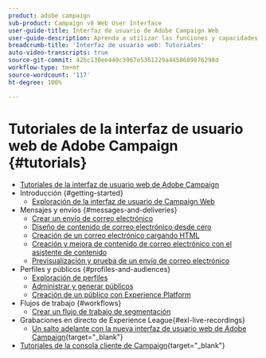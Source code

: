 ```yaml
---
product: adobe campaign
sub-product: Campaign v8 Web User Interface
user-guide-title: Interfaz de usuario de Adobe Campaign Web
user-guide-description: Aprenda a utilizar las funciones y capacidades de la consola del cliente de Adobe Campaign Web.
breadcrumb-title: 'Interfaz de usuario web: Tutoriales'
auto-video-transcripts: true
source-git-commit: 42bc130ee440c3967e5361229a4458689076298d
workflow-type: tm+mt
source-wordcount: '117'
ht-degree: 100%

---
```



# Tutoriales de la interfaz de usuario web de Adobe Campaign {#tutorials}

+ [Tutoriales de la interfaz de usuario web de Adobe Campaign](/help/ac-web-learn-main/overview.md)
+ Introducción {#getting-started}
   + [Exploración de la interfaz de usuario de Campaign Web](/help/get-started/explore-the-web-ui.md)
+ Mensajes y envíos {#messages-and-deliveries}
   + [Crear un envío de correo electrónico](/help/deliveries/create-an-email-delivery.md)
   + [Diseño de contenido de correo electrónico desde cero](/help/design-the-delivery/create-email-content-from-scratch.md)
   + [Creación de un correo electrónico cargando HTML](/help/design-the-delivery/create-an-email-by-uploading-html.md)
   + [Creación y mejora de contenido de correo electrónico con el asistente de contenido](/help/design-the-delivery/create-and-improve-email-content-with-the-content-assistant.md)
   + [Previsualización y prueba de un envío de correo electrónico](/help/deliveries/preview-and-proof-an-email-delivery.md)
+ Perfiles y públicos {#profiles-and-audiences}
   + [Exploración de perfiles](/help/profiles-and-audiences/explore-profiles.md)
   + [Administrar y generar públicos](/help/profiles-and-audiences/manage-and-build-audiences.md)
   + [Creación de un público con Experience Platform](/help/profiles-and-audiences/create-an-audience-with-experience-platform.md)
+ Flujos de trabajo {#workflows}
   + [Crear un flujo de trabajo de segmentación](/help/workflows/create-a-targeting-workflow.md)
+ Grabaciones en directo de Experience League{#exl-live-recordings}
   + [Un salto adelante con la nueva interfaz de usuario web de Adobe Campaign](https://experienceleague.adobe.com/docs/events/experience-league-live-recordings/episodes/exl-live-episode-02-29-24.html?lang=es){target="_blank"}
+ [Tutoriales de la consola cliente de Campaign](https://experienceleague.adobe.com/docs/campaign-learn/tutorials/overview.html?lang=es){target="_blank"}


